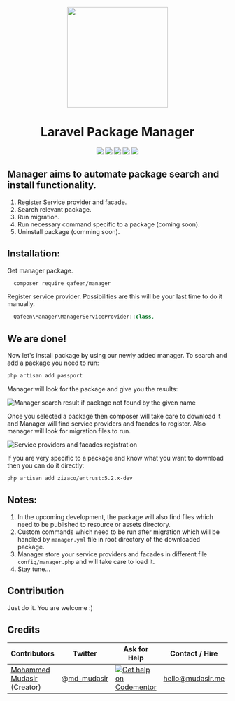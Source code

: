 <p align="center">
  <img src="https://s-media-cache-ak0.pinimg.com/564x/eb/99/06/eb990621cef085814404e5e6964b95b7.jpg" width="230px" />
</p>

<h1 align="center">Laravel Package Manager</h1>

<p align="center">
<a href="https://travis-ci.org/Qafeen/Manager"><img src="https://travis-ci.org/Qafeen/Manager.svg?branch=master" /></a> 
<a href="https://packagist.org/packages/qafeen/manager"><img src="https://poser.pugx.org/qafeen/manager/v/stable" /></a> <a href="https://codeclimate.com/github/Qafeen/Manager"><img src="https://codeclimate.com/github/Qafeen/Manager/badges/gpa.svg" /></a> 
<a href="https://packagist.org/packages/qafeen/manager"><img src="https://poser.pugx.org/qafeen/manager/v/unstable" /></a> <a href="https://packagist.org/packages/qafeen/manager"><img src="https://poser.pugx.org/qafeen/manager/license" /></a> 
</p>


## Manager aims to automate package search and install functionality.
1. Register Service provider and facade.
2. Search relevant package.
3. Run migration.
4. Run necessary command specific to a package (coming soon).
5. Uninstall package (comming soon).

## Installation:
Get manager package.
```bash
  composer require qafeen/manager
```

Register service provider. Possibilities are this will be your last time to do it manually.
```php
  Qafeen\Manager\ManagerServiceProvider::class,
```

## We are done!

Now let's install package by using our newly added manager. To search and add a package you need to run:
```bash
php artisan add passport
```

Manager will look for the package and give you the results:

![Manager search result if package not found by the given name](https://cloud.githubusercontent.com/assets/7669734/21749504/a17d7970-d5c5-11e6-9104-6edb414d0502.png)

Once you selected a package then composer will take care to download it and Manager will find service providers and facades to register. Also manager will look for migration files to run.

![Service providers and facades registration](https://cloud.githubusercontent.com/assets/7669734/21742305/de3ffcac-d511-11e6-96d9-4a9281cd736e.png)

If you are very specific to a package and know what you want to download then you can do it directly:
```bash
php artisan add zizaco/entrust:5.2.x-dev
```

## Notes: 
1. In the upcoming development, the package will also find files which need to be published to resource or assets directory.
2. Custom commands which need to be run after migration which will be handled by `manager.yml` file in root directory of the downloaded package.
3. Manager store your service providers and facades in different file `config/manager.php` and will take care to load it.
4. Stay tune...


<a name="Contribution"></a>
## Contribution
Just do it. You are welcome :)


<a name="Credits"></a>
## Credits

| Contributors           | Twitter   | Ask for Help | Contact / Hire  | Site            |
|------------------------|---------------------------------------------------|-----------------------------------------------------------------------------------------------------------------------|-----------------|-----------------|
| [Mohammed Mudasir](https://github.com/Modelizer) (Creator) | @[md_mudasir](https://twitter.com/md_mudasir) | [![Get help on Codementor](https://cdn.codementor.io/badges/get_help_github.svg)](https://www.codementor.io/modelizer) | hello@mudasir.me | [http://mudasir.me](http://mudasir.me/) |

